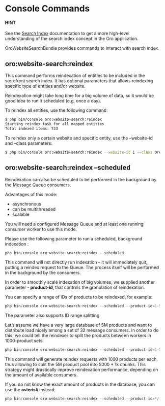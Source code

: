 <a id="website-search-bundle-console-commands"></a>

# Console Commands

#### HINT
See the [Search Index](../../../backend/architecture/tech-stack/search/index.md#search-index-overview) documentation to get a more high-level understanding of the search index concept in the Oro application.

OroWebsiteSearchBundle provides commands to interact with search index.

## oro:website-search:reindex

This command performs reindexation of entities to be included in the storefront search index. It has optional parameters that allows reindexing specific type of entities and/or website.

Reindexation might take long time for a big volume of data, so it would be good idea to run it scheduled (e.g. once a day).

To reindex all entities, use the following command:

```bash
$ php bin/console oro:website-search:reindex
Starting reindex task for all mapped entities
Total indexed items: 733
```

To reindex only a certain website and specific entity, use the –website-id and –class parameters:

```bash
$ php bin/console oro:website-search:reindex --website-id 1 --class OroUserBundle:User
```

## oro:website-search:reindex –scheduled

Reindexation can also be scheduled to be performed in the background by the Message Queue consumers.

Advantages of this mode:

* asynchronous
* can be multithreaded
* scalable

You will need a configured Message Queue and at least one running consumer worker to use this mode.

Please use the following parameter to run a scheduled, background indexation :

```php
php bin/console oro:website-search:reindex --scheduled
```

This command will not directly run indexation - it will immediately quit, putting a reindex request to the Queue. The process itself will be performed in the background by the consumers.

In order to smoothly scale indexation of big volumes, we supplied another parameter - **product-id**, that controls the granulation of reindexation.

You can specify a range of IDs of products to be reindexed, for example:

```php
php bin/console oro:website-search:reindex --scheduled --product-id=1-5000
```

The parameter also supports ID range splitting.

Let’s assume we have a very large database of 5M products and want to distribute load nicely among a set of 32 message consumers. In order to do this, we could tell the reindexer to split the products between workers in 1000-product sets:

```php
php bin/console oro:website-search:reindex --scheduled --product-id=1-5000000/1000
```

This command will generate reindex requests with 1000 products per each, thus allowing to split the 5M product pool into 5000 \* 1k chunks. This strategy might drastically improve reindexation performance, depending on the amount of available consumers.

If you do not know the exact amount of products in the database, you can use the **asterisk** instead:

```php
php bin/console oro:website-search:reindex --scheduled --product-id=*/1000
```
